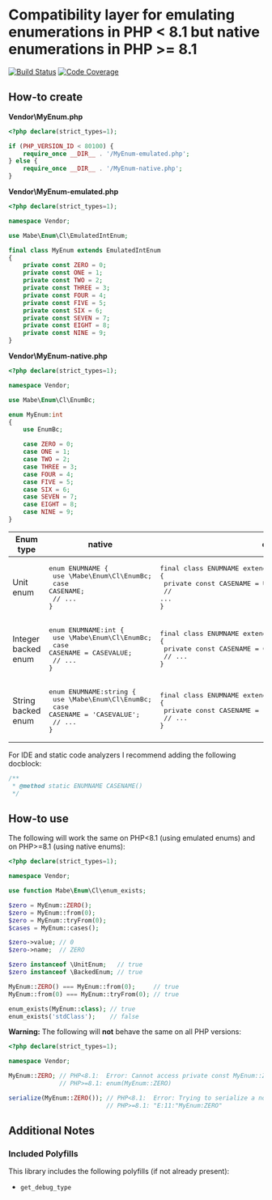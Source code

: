 # Compatibility layer for emulating enumerations in PHP \< 8.1 but native enumerations in PHP \>= 8.1

[![Build Status](https://github.com/marc-mabe/php-enum-cl/workflows/Test/badge.svg?branch=main)](https://github.com/marc-mabe/php-enum-cl/actions?query=workflow%3ATest%20branch%3Amain)
[![Code Coverage](https://codecov.io/github/marc-mabe/php-enum-cl/coverage.svg?branch=main)](https://codecov.io/gh/marc-mabe/php-enum-cl/branch/main/)

## How-to create

**Vendor\MyEnum.php**
```php
<?php declare(strict_types=1);

if (PHP_VERSION_ID < 80100) {
    require_once __DIR__ . '/MyEnum-emulated.php';
} else {
    require_once __DIR__ . '/MyEnum-native.php';
}
```

**Vendor\MyEnum-emulated.php**

```php
<?php declare(strict_types=1);

namespace Vendor;

use Mabe\Enum\Cl\EmulatedIntEnum;

final class MyEnum extends EmulatedIntEnum
{
    private const ZERO = 0;
    private const ONE = 1;
    private const TWO = 2;
    private const THREE = 3;
    private const FOUR = 4;
    private const FIVE = 5;
    private const SIX = 6;
    private const SEVEN = 7;
    private const EIGHT = 8;
    private const NINE = 9;
}
```

**Vendor\MyEnum-native.php**
```php
<?php declare(strict_types=1);

namespace Vendor;

use Mabe\Enum\Cl\EnumBc;

enum MyEnum:int
{
    use EnumBc;

    case ZERO = 0;
    case ONE = 1;
    case TWO = 2;
    case THREE = 3;
    case FOUR = 4;
    case FIVE = 5;
    case SIX = 6;
    case SEVEN = 7;
    case EIGHT = 8;
    case NINE = 9;
}
```

| Enum type           | native                                                                                                                    | emulated                                                                                                                                      |
|---------------------|---------------------------------------------------------------------------------------------------------------------------|-----------------------------------------------------------------------------------------------------------------------------------------------|
| Unit enum           | <pre>enum ENUMNAME {<br>    use \Mabe\Enum\Cl\EnumBc;<br>    case CASENAME;<br>    // ...<br>}</pre>                      | <pre>final class ENUMNAME extends \Mabe\Enum\Cl\EmulatedUnitEnum {<br>    private const CASENAME = UNIQUEIDENTIFIER;<br>    // ...<br>}</pre> |
| Integer backed enum | <pre>enum ENUMNAME:int {<br>    use \Mabe\Enum\Cl\EnumBc;<br>    case CASENAME = CASEVALUE;<br>    // ...<br>}</pre>      | <pre>final class ENUMNAME extends \Mabe\Enum\Cl\EmulatedIntEnum {<br>    private const CASENAME = CASEVALUE;<br>    // ...<br>}</pre>         |
| String backed enum  | <pre>enum ENUMNAME:string {<br>    use \Mabe\Enum\Cl\EnumBc;<br>    case CASENAME = 'CASEVALUE';<br>    // ...<br>}</pre> | <pre>final class ENUMNAME extends \Mabe\Enum\Cl\EmulatedStringEnum {<br>    private const CASENAME = 'CASEVALUE';<br>    // ...<br>}</pre>    |

For IDE and static code analyzers I recommend adding the following docblock:

```php
/**
 * @method static ENUMNAME CASENAME()
 */
```

## How-to use

The following will work the same on PHP<8.1 (using emulated enums)
and on PHP>=8.1 (using native enums):

```php
<?php declare(strict_types=1);

namespace Vendor;

use function Mabe\Enum\Cl\enum_exists;

$zero = MyEnum::ZERO();
$zero = MyEnum::from(0);
$zero = MyEnum::tryFrom(0);
$cases = MyEnum::cases();

$zero->value; // 0
$zero->name;  // ZERO

$zero instanceof \UnitEnum;   // true
$zero instanceof \BackedEnum; // true

MyEnum::ZERO() === MyEnum::from(0);     // true
MyEnum::from(0) === MyEnum::tryFrom(0); // true

enum_exists(MyEnum::class); // true
enum_exists('stdClass');    // false
```

**Warning:** The following will **not** behave the same on all PHP versions:
```php
<?php declare(strict_types=1);

namespace Vendor;

MyEnum::ZERO; // PHP<8.1:  Error: Cannot access private const MyEnum::ZERO
              // PHP>=8.1: enum(MyEnum::ZERO)

serialize(MyEnum::ZERO()); // PHP<8.1:  Error: Trying to serialize a non serializable emulated enum case of MyEnum
                           // PHP>=8.1: "E:11:"MyEnum:ZERO"
```

## Additional Notes

### Included Polyfills

This library includes the following polyfills (if not already present):

* `get_debug_type`
